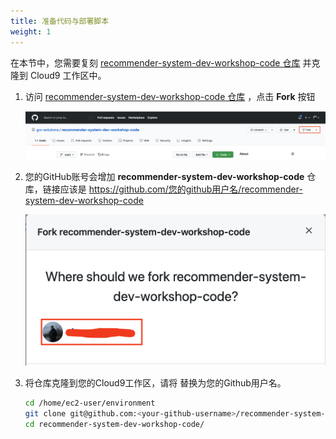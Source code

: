```yaml
---
title: 准备代码与部署脚本
weight: 1
---
```


在本节中，您需要复刻 [recommender-system-dev-workshop-code 仓库](https://github.com/gcr-solutions/recommender-system-dev-workshop-code) 并克隆到 Cloud9 工作区中。

1. 访问 [recommender-system-dev-workshop-code 仓库](https://github.com/gcr-solutions/recommender-system-dev-workshop-code) ，点击 **Fork** 按钮

    ![Fork Button](/images/fork-button.png)

2. 您的GitHub账号会增加 **recommender-system-dev-workshop-code** 仓库，链接应该是 https://github.com/您的github用户名/recommender-system-dev-workshop-code

   ![Fork Repo](/images/fork-repo.png)

3. 将仓库克隆到您的Cloud9工作区，请将 <your-github-username> 替换为您的Github用户名。

   ```sh
   cd /home/ec2-user/environment
   git clone git@github.com:<your-github-username>/recommender-system-dev-workshop-code.git
   cd recommender-system-dev-workshop-code/
   ```
